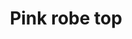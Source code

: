 ---
layout: item
title: Pink robe top
item-id: 636
datatable: true
id: 636
name: "Pink robe top"
members: true
lowalch: 72
highalch: 108
examine: "The ultimate in gnome design, now in pink!"
monsters:
  - id: 6075
    name: "Tortoise"
    members: true
    combat_level: 79
    wiki_url: "https://oldschool.runescape.wiki/w/Tortoise#No_riders"
    drops:
      - quantity: "1"
        rarity: 0.0078125
    image: "https://oldschool.runescape.wiki/images/c/cd/Tortoise.png?a9a47"
  - id: 6076
    name: "Tortoise"
    members: true
    combat_level: 92
    wiki_url: "https://oldschool.runescape.wiki/w/Tortoise#With_riders"
    drops:
      - quantity: "1"
        rarity: 0.0078125
    image: "https://oldschool.runescape.wiki/images/c/cd/Tortoise.png?a9a47"
---